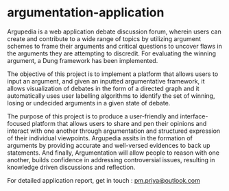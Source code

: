 # argumentation-application

Argupedia is a web application debate discussion forum, wherein users can create and contribute to a wide range of topics by utilizing argument schemes to frame their arguments and critical questions to uncover flaws in the arguments they are attempting to discredit. For evaluating the winning argument, a Dung framework has been implemented.

The objective of this project is to implement a platform that allows users to input an argument, and given an inputted argumentative framework, it allows visualization of debates in the form of a directed graph and it automatically uses user labelling algorithms to identify the set of winning, losing or undecided arguments in a given state of debate. 

The purpose of this project is to produce a user-friendly and interface-focused platform that allows users to share and pen their opinions and interact with one another through argumentation and structured expression of their individual viewpoints. Argupedia assits in the formation of arguments by providing accurate and well-versed evidences to back up statements. And finally, Argumentation will allow people to reason with one another, builds confidence in addressing controversial issues, resulting in knowledge driven discussions and reflection.

For detailed application report, get in touch : pm.priya@outlook.com
